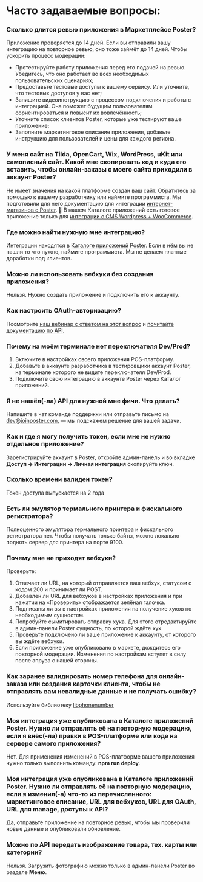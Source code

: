 # Часто задаваемые вопросы:

### Сколько длится ревью приложения в Маркетплейсе Poster?

Приложение проверяется до 14 дней. Если вы отправили вашу интеграцию на повторное ревью, оно тоже займёт до 14 дней. 
Чтобы ускорить процесс модерации:

- Протестируйте работу приложения перед его подачей на ревью. Убедитесь, что оно работает во всех необходимых пользовательских сценариях;
- Предоставьте тестовые доступы к вашему сервису. Или уточните, что тестовых доступов у вас нет;
- Запишите видеоинструкцию с процессом подключения и работы с интеграцией. Она поможет будущим пользователям сориентироваться и повысит их вовлечённость;
- Уточните список клиентов Poster, которые уже тестируют ваше приложение;
- Заполните маркетинговое описание приложения, добавьте инструкцию для пользователей и цены для каждого региона.

### У меня сайт на Tilda, OpenCart, Wix, WordPress, uKit или самописный сайт. Какой мне скопировать код и куда его вставить, чтобы онлайн-заказы с моего сайта приходили в аккаунт Poster?

Не имеет значения на какой платформе создан ваш сайт. Обратитесь за помощью к вашему разработчику или наймите 
программиста. Мы подготовили для него документацию для интеграции 
[интернет-магазинов с Poster](/docs/v3/market/guidelines/e-commerce).
🔑 В нашем Каталоге приложений есть готовое приложение только для [интеграции с CMS Wordpress + WooCommerce](https://joinposter.com/applications/wordpress).

### Где можно найти нужную мне интеграцию?

Интеграции находятся в [Каталоге приложений Poster](https://joinposter.com/applications). Если в нём вы не нашли то что нужно, наймите программиста. Мы не делаем платные доработки под клиентов.

### Можно ли использовать вебхуки без создания приложения?

Нельзя. Нужно создать приложение и подключить его к аккаунту.

### Как настроить OAuth-авторизацию?

Посмотрите [наш вебинар с ответом на этот вопрос](https://www.youtube.com/watch?v=CydO5tapXiY&feature=youtu.be&t=397) и [почитайте документацию по API](/docs/v3/start/authApi). 

### Почему на моём терминале нет переключателя Dev/Prod?

1. Включите в настройках своего приложения POS-платформу.
2. Добавьте в аккаунте разработчика в тестировщики аккаунт Poster, на терминале которого не видите переключателя Dev/Prod.
3. Подключите свою интеграцию в аккаунте Poster через Каталог приложений.

### Я не нашёл(-ла) API для нужной мне фичи. Что делать?

Напишите в чат команде поддержки или отправьте письмо на <a href="mailto:dev@joinposter.com">dev@joinposter.com</a>, — мы подскажем решение для вашей задачи.

### Как и где я могу получить токен, если мне не нужно отдельное приложение?

Зарегистрируйте аккаунт в Poster, откройте админ-панель и во вкладке **Доступ → Интеграции → Личная интеграция** скопируйте ключ.

### Сколько времени валиден токен?

Токен доступа выпускается на 2 года

### Есть ли эмулятор термального принтера и фискального регистратора?

Полноценного эмулятора термального принтера и фискального регистратора нет. Чтобы получать только байты, можно локально поднять сервер для принтера на порте 9100.

### Почему мне не приходят вебхуки?

Проверьте: 
1. Отвечает ли URL, на который отправляется ваш вебхук, статусом с кодом 200 и принимает ли POST.
2. Добавлен ли URL для вебхуков в настройках приложения и при нажатии на «Проверить» отображается зелёная галочка. 
3. Подписаны ли вы в настройках приложения на получение хуков по необходимым сущностям. 
4. Попробуйте сымитировать отправку хука. Для этого отредактируйте в админ-панели Poster сущность, по которой ждёте хук.
5. Проверьте подключено ли ваше приложение к аккаунту, от которого вы ждёте вебхуки.
6. Если приложение уже опубликовано в маркете, дождитесь его повторной модерации. Изменения по настройкам вступят в силу после апрува с нашей стороны.

### Как заранее валидировать номер телефона для онлайн-заказа или создания карточки клиента, чтобы не отправлять вам невалидные данные и не получать ошибку?

Используйте библиотеку [libphonenumber](https://github.com/giggsey/libphonenumber-for-php)

### Моя интеграция уже опубликована в Каталоге приложений Poster. Нужно ли отправлять её на повторную модерацию, если я внёс(-ла) правки в POS-платформе или коде на сервере самого приложения?

Нет. Для применения изменений в POS-платформе вашего приложения нужно только выполнить команду: **npm run deploy**. 

### Моя интеграция уже опубликована в Каталоге приложений Poster. Нужно ли отправлять её на повторную модерацию, если я изменил(-а) что-то из перечисленного: маркетинговое описание, URL для вебхуков, URL для OAuth, URL для manage, доступы к API?

Да, отправьте приложение на повторное ревью, чтобы мы проверили новые данные и опубликовали обновление.

### Можно по API передать изображение товара, тех. карты или категории? 

Нельзя. Загрузить фотографию можно только в админ-панели Poster во разделе **Меню**.
